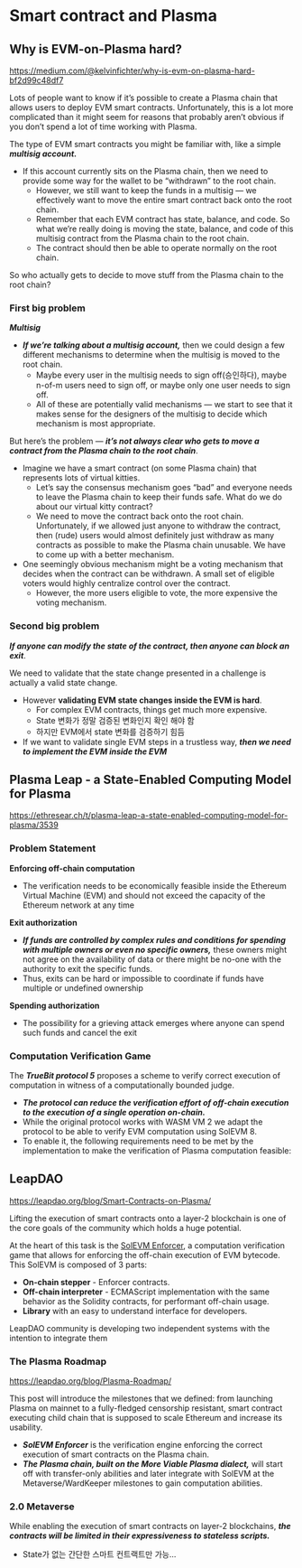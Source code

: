 # Smart contract and Plasma

## Why is EVM-on-Plasma hard?

https://medium.com/@kelvinfichter/why-is-evm-on-plasma-hard-bf2d99c48df7

Lots of people want to know if it’s possible to create a Plasma chain that allows users to deploy EVM smart contracts. Unfortunately, this is a lot more complicated than it might seem for reasons that probably aren’t obvious if you don’t spend a lot of time working with Plasma.

The type of EVM smart contracts you might be familiar with, like a simple ***multisig account.***

- If this account currently sits on the Plasma chain, then we need to provide some way for the wallet to be “withdrawn” to the root chain.
  - However, we still want to keep the funds in a multisig — we effectively want to move the entire smart contract back onto the root chain.
  - Remember that each EVM contract has state, balance, and code. So what we’re really doing is moving the state, balance, and code of this multisig contract from the Plasma chain to the root chain.
  - The contract should then be able to operate normally on the root chain.

So who actually gets to decide to move stuff from the Plasma chain to the root chain?

### First big problem

***Multisig***

- ***If we’re talking about a multisig account,*** then we could design a few different mechanisms to determine when the multisig is moved to the root chain.
  - Maybe every user in the multisig needs to sign off(승인하다), maybe n-of-m users need to sign off, or maybe only one user needs to sign off.
  - All of these are potentially valid mechanisms — we start to see that it makes sense for the designers of the multisig to decide which mechanism is most appropriate.

But here’s the problem — ***it’s not always clear who gets to move a contract from the Plasma chain to the root chain***.

- Imagine we have a smart contract (on some Plasma chain) that represents lots of virtual kitties.
  - Let’s say the consensus mechanism goes “bad” and everyone needs to leave the Plasma chain to keep their funds safe. What do we do about our virtual kitty contract?
  - We need to move the contract back onto the root chain. Unfortunately, if we allowed just anyone to withdraw the contract, then (rude) users would almost definitely just withdraw as many contracts as possible to make the Plasma chain unusable. We have to come up with a better mechanism.
- One seemingly obvious mechanism might be a voting mechanism that decides when the contract can be withdrawn. A small set of eligible voters would highly centralize control over the contract.
  - However, the more users eligible to vote, the more expensive the voting mechanism.

### Second big problem

***If anyone can modify the state of the contract, then anyone can block an exit***.

We need to validate that the state change presented in a challenge is actually a valid state change.

- However **validating EVM state changes inside the EVM is hard**. 
  - For complex EVM contracts, things get much more expensive.
  - State 변화가 정말 검증된 변화인지 확인 해야 함
  - 하지만 EVM에서 state 변화를 검증하기 힘듬
- If we want to validate single EVM steps in a trustless way, ***then we need to implement the EVM inside the EVM***

## Plasma Leap - a State-Enabled Computing Model for Plasma

https://ethresear.ch/t/plasma-leap-a-state-enabled-computing-model-for-plasma/3539

### Problem Statement

**Enforcing off-chain computation** 

- The verification needs to be economically feasible inside the Ethereum Virtual Machine (EVM) and should not exceed the capacity of the Ethereum network at any time

**Exit authorization**

- ***If funds are controlled by complex rules and conditions for spending with multiple owners or even no specific owners,*** these owners might not agree on the availability of data or there might be no-one with the authority to exit the specific funds.
- Thus, exits can be hard or impossible to coordinate if funds have multiple or undefined ownership

**Spending authorization**

- The possibility for a grieving attack emerges where anyone can spend such funds and cancel the exit 

### Computation Verification Game

The ***TrueBit protocol 5*** proposes a scheme to verify correct execution of computation in witness of a computationally bounded judge.

- ***The protocol can reduce the verification effort of off-chain execution to the execution of a single operation on-chain.***
- While the original protocol works with WASM VM 2 we adapt the protocol to be able to verify EVM computation using SolEVM 8.
- To enable it, the following requirements need to be met by the  implementation to make the verification of Plasma computation feasible:

## LeapDAO

https://leapdao.org/blog/Smart-Contracts-on-Plasma/

Lifting the execution of smart contracts onto a layer-2 blockchain is  one of the core goals of the community which holds a huge potential.

At the heart of this task is the [SolEVM Enforcer](https://github.com/leapdao/solEVM-enforcer), a computation verification game that allows for enforcing the off-chain execution of EVM bytecode. This SolEVM is composed of 3 parts:

- **On-chain stepper** - Enforcer contracts.
- **Off-chain interpreter** - ECMAScript implementation with the same behavior as the Solidity contracts, for performant off-chain usage.
- **Library** with an easy to understand interface for developers.

LeapDAO community is developing two independent systems with the intention to integrate them

### The Plasma Roadmap

https://leapdao.org/blog/Plasma-Roadmap/

This post will introduce the milestones that we defined: from launching Plasma on mainnet to a fully-fledged censorship resistant, smart contract executing child chain that is supposed to scale Ethereum and  increase its usability.

- ***SolEVM Enforcer*** is the verification engine enforcing the correct execution of smart contracts on the Plasma chain.
- ***The Plasma chain, built on the More Viable Plasma dialect,*** will start off with transfer-only abilities and later integrate with SolEVM at the Metaverse/WardKeeper milestones to gain computation abilities.

###  2.0 Metaverse

While enabling the execution of smart contracts on layer-2 blockchains, ***the contracts will be limited in their expressiveness to stateless scripts.***

- State가 없는 간단한 스마트 컨트랙트만 가능...